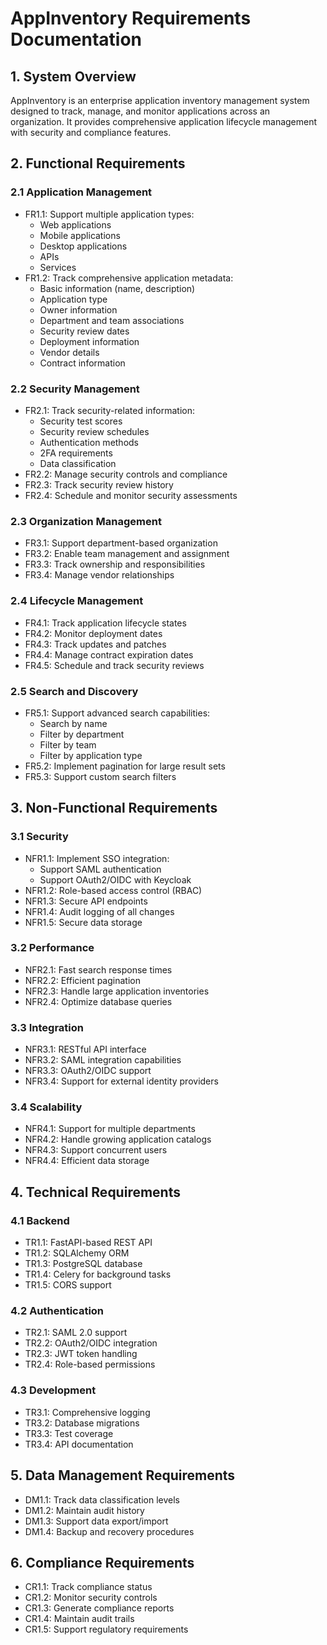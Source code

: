# AppInventory Requirements Documentation

## 1. System Overview
AppInventory is an enterprise application inventory management system designed to track, manage, and monitor applications across an organization. It provides comprehensive application lifecycle management with security and compliance features.

## 2. Functional Requirements

### 2.1 Application Management
- FR1.1: Support multiple application types:
  - Web applications
  - Mobile applications
  - Desktop applications
  - APIs
  - Services
- FR1.2: Track comprehensive application metadata:
  - Basic information (name, description)
  - Application type
  - Owner information
  - Department and team associations
  - Security review dates
  - Deployment information
  - Vendor details
  - Contract information

### 2.2 Security Management
- FR2.1: Track security-related information:
  - Security test scores
  - Security review schedules
  - Authentication methods
  - 2FA requirements
  - Data classification
- FR2.2: Manage security controls and compliance
- FR2.3: Track security review history
- FR2.4: Schedule and monitor security assessments

### 2.3 Organization Management
- FR3.1: Support department-based organization
- FR3.2: Enable team management and assignment
- FR3.3: Track ownership and responsibilities
- FR3.4: Manage vendor relationships

### 2.4 Lifecycle Management
- FR4.1: Track application lifecycle states
- FR4.2: Monitor deployment dates
- FR4.3: Track updates and patches
- FR4.4: Manage contract expiration dates
- FR4.5: Schedule and track security reviews

### 2.5 Search and Discovery
- FR5.1: Support advanced search capabilities:
  - Search by name
  - Filter by department
  - Filter by team
  - Filter by application type
- FR5.2: Implement pagination for large result sets
- FR5.3: Support custom search filters

## 3. Non-Functional Requirements

### 3.1 Security
- NFR1.1: Implement SSO integration:
  - Support SAML authentication
  - Support OAuth2/OIDC with Keycloak
- NFR1.2: Role-based access control (RBAC)
- NFR1.3: Secure API endpoints
- NFR1.4: Audit logging of all changes
- NFR1.5: Secure data storage

### 3.2 Performance
- NFR2.1: Fast search response times
- NFR2.2: Efficient pagination
- NFR2.3: Handle large application inventories
- NFR2.4: Optimize database queries

### 3.3 Integration
- NFR3.1: RESTful API interface
- NFR3.2: SAML integration capabilities
- NFR3.3: OAuth2/OIDC support
- NFR3.4: Support for external identity providers

### 3.4 Scalability
- NFR4.1: Support for multiple departments
- NFR4.2: Handle growing application catalogs
- NFR4.3: Support concurrent users
- NFR4.4: Efficient data storage

## 4. Technical Requirements

### 4.1 Backend
- TR1.1: FastAPI-based REST API
- TR1.2: SQLAlchemy ORM
- TR1.3: PostgreSQL database
- TR1.4: Celery for background tasks
- TR1.5: CORS support

### 4.2 Authentication
- TR2.1: SAML 2.0 support
- TR2.2: OAuth2/OIDC integration
- TR2.3: JWT token handling
- TR2.4: Role-based permissions

### 4.3 Development
- TR3.1: Comprehensive logging
- TR3.2: Database migrations
- TR3.3: Test coverage
- TR3.4: API documentation

## 5. Data Management Requirements
- DM1.1: Track data classification levels
- DM1.2: Maintain audit history
- DM1.3: Support data export/import
- DM1.4: Backup and recovery procedures

## 6. Compliance Requirements
- CR1.1: Track compliance status
- CR1.2: Monitor security controls
- CR1.3: Generate compliance reports
- CR1.4: Maintain audit trails
- CR1.5: Support regulatory requirements
